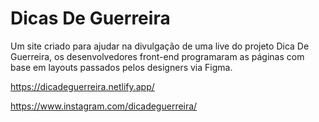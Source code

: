 # Dicas De Guerreira

Um site criado para ajudar na divulgação de uma live do projeto Dica De Guerreira, os desenvolvedores front-end programaram as páginas com base em layouts passados pelos designers via Figma.

https://dicadeguerreira.netlify.app/

https://www.instagram.com/dicadeguerreira/
